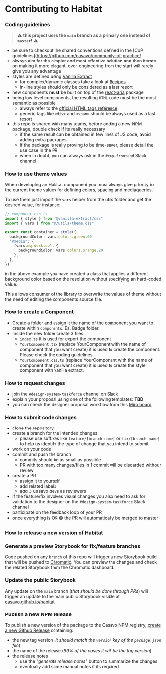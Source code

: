 # Contributing to Habitat

### Coding guidelines

> ⚠️ **this project uses the `main` branch as a primary one instead of `master`!** ⚠️

- be sure to checkout the shared conventions defined in the [CoP guidelines](https://github.com/casavo/community-of-practice/
- always aim for the simpler and most effective solution and then iterate on making it more elegant, over-engineering from the start will rarely give you any advantage
- styles are defined using [Vanilla Extract](https://vanilla-extract.style/)
  - for complex/dynamic classes take a look at [Recipes](https://vanilla-extract.style/documentation/packages/recipes/)
  - in-line styles should only be considered as a last resort
- new components **must** be built on top of the [react-aria](https://react-spectrum.adobe.com/react-aria/) package
- being low level components, the resulting `HTML` code must be the most semantic as possible
  - always refer to the [official HTML tags reference](https://developer.mozilla.org/en-US/docs/Web/HTML/Element)
  - generic tags like `<div>` and `<span>` should be always used as a last resort
- this repo is shared with many teams, before adding a new NPM package, double check if its really necessary
  - if the same result can be obtained in few lines of JS code, avoid adding extra packages
  - if the package is really proving to be time-saver, please detail the use case in the PR
  - when in doubt, you can always ask in the `#cop-frontend` Slack channel

### How to use theme values

When developing an Habitat component you must always give priority to the current theme values for defining colors, spacing and mediaqueries.

To use them just import the `vars` helper from the utils folder and get the desired value, for instance:

```typescript
// component.css.ts
import { style } from "@vanilla-extract/css"
import { vars } from "@/utils/theme.css"

export const container = style({
  backgroundColor: vars.colors.green.60
  "@media": {
    [vars.mq.desktop]: {
      backgroundColor: vars.colors.orange.20
    },
  },
})

```

in the above example you have created a class that applies a different background color based on the resolution without specifying an hard-coded value.

This allows consumer of the library to overwrite the values of theme without the need of editing the components source file.

### How to create a Component

- Create a folder and assign it the name of the component you want to create within `components`. Es. Badge folder.
- Inside the new folder create 3 files:
  - `index.ts` it is used for export the component.
  - `YourComponent.tsx` (replace YourComponent with the name of component that you want create) it is used to create the component. Please check the coding guidelines.
  - `YourComponent.css.ts` (replace YourComponent with the name of component that you want create) it is used to create the style component with vanilla extract.

### How to request changes

- join the `#design-system-taskforce` channel on Slack
- explain your proposal using one of the following templates: **TBD**
- you can check the designer proposal workflow from this [Miro board](https://miro.com/app/board/uXjVMYRtpog=/?moveToWidget=3458764554126497351&cot=14&share_link_id=980567127227)

### How to submit code changes

- clone the repository
- create a branch for the intended changes
  - please use suffixes like `feature/[branch-name]` or `fix/[branch-name]` to help us identify the type of change that you intend to submit
- work on your code
- commit and push the branch
  - commits should be as small as possible
  - PR with too many changes/files in 1 commit will be discarded withour review
- create a PR
  - assign it to yourself
  - add related labels
  - add 3 Casavo devs as reviewers
- if the feature/fix involves visual changes you also need to ask for validation to the designer on the `#design-system-taskforce` Slack channel
- participate on the feedback loop of your PR
- once everything is OK 🟢 the PR will automatically be merged to master

### How to release a new version of Habitat

### Generate a preview Storybook for fix/feature branches

Code pushed on any `branch` of this repo will trigger a new Storybook build that will be pushed to [Chromatic](https://www.chromatic.com/builds?appId=6492c41db7cb00cf0539e3b6). You can preview the changes and check the related Storybook from the Chromatic dashboard.

### Update the public Storybook

Any update on the `main` branch (_that should be done through PRs_) will trigger an update to the main public Storybook visible at [casavo.github.io/habitat](https://casavo.github.io/habitat/).

### Publish a new NPM release

To publish a new version of the package to the Casavo NPM registry, [create a new Github Release](https://github.com/casavo/habitat/releases/new) containing:

- the new tag version (_it should match the `version` key of the `package.json` file_)
- the name of the release (_99% of the cases it will be the tag version_)
- the release notes
  - use the _"generate release notes"_ button to summarize the changes
  - eventually add some manual notes if its required
